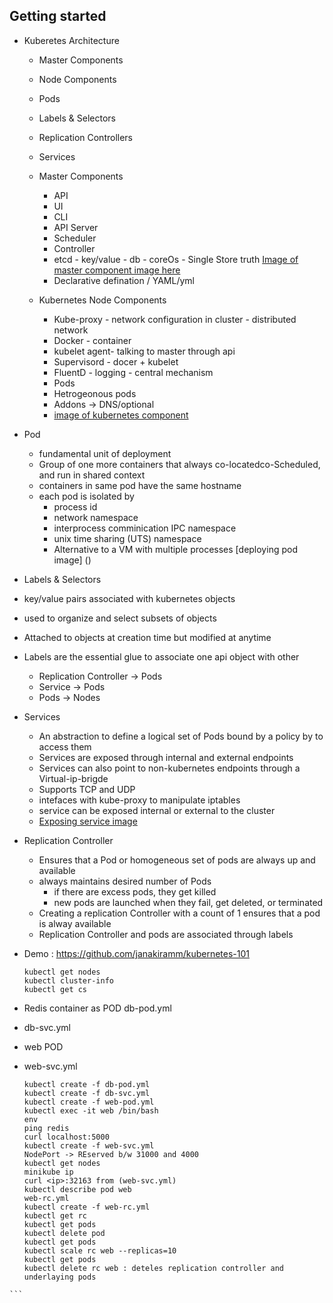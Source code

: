 ## Getting started

* Kuberetes Architecture
  * Master Components
  * Node Components
  * Pods
  * Labels & Selectors
  * Replication Controllers
  * Services

  * Master Components
    * API
    * UI
    * CLI 
    * API Server
    * Scheduler
    * Controller
    * etcd - key/value - db - coreOs - Single Store truth
    [Image of master component image here]()
    * Declarative defination / YAML/yml
    
  * Kubernetes Node Components
    * Kube-proxy - network configuration in cluster - distributed network
    * Docker - container
    * kubelet agent- talking to master through api
    * Supervisord - docer + kubelet
    * FluentD - logging - central mechanism
    * Pods
    * Hetrogeonous pods
    * Addons -> DNS/optional
    * [image of kubernetes component]()
 * Pod 
   * fundamental unit of deployment
   * Group of one more containers that always co-locatedco-Scheduled, and run in shared context
   * containers in same pod have the same hostname
   * each pod is isolated by
     * process id
     * network namespace
     * interprocess comminication IPC namespace
     * unix time sharing (UTS) namespace
     * Alternative to a VM with multiple processes
     [deploying pod image] ()
 * Labels & Selectors
  * key/value pairs associated with kubernetes objects
  * used to organize and select subsets of objects
  * Attached to objects at creation time but modified at anytime
  * Labels are the essential glue to associate one api object with other
    * Replication Controller -> Pods
    * Service -> Pods
    * Pods -> Nodes
  * Services
    * An abstraction to define a logical set of Pods bound by a policy by to access them
    * Services are exposed through internal and external endpoints
    * Services can also point to non-kubernetes endpoints through a Virtual-ip-brigde
    * Supports TCP and UDP
    * intefaces with kube-proxy to manipulate iptables
    * service can be exposed internal or external to the cluster
    * [Exposing service image]()
  * Replication Controller
    * Ensures that a Pod or homogeneous set of pods are always up and available
    * always maintains desired number of Pods
      * if there are excess pods, they get killed
      * new pods are launched when they fail, get deleted, or terminated
    * Creating a replication Controller with a count of 1 ensures that a pod is alway available
    * Replication Controller and pods are associated through labels

   * Demo : https://github.com/janakiramm/kubernetes-101
     ```
     kubectl get nodes
     kubectl cluster-info
     kubectl get cs
     ```
   * Redis container as POD db-pod.yml
   * db-svc.yml
   * web POD
   * web-svc.yml
     ```
     kubectl create -f db-pod.yml
     kubectl create -f db-svc.yml
     kubectl create -f web-pod.yml
     kubectl exec -it web /bin/bash
     env
     ping redis
     curl localhost:5000
     kubectl create -f web-svc.yml
     NodePort -> REserved b/w 31000 and 4000
     kubectl get nodes
     minikube ip
     curl <ip>:32163 from (web-svc.yml)
     kubectl describe pod web
     web-rc.yml
     kubectl create -f web-rc.yml
     kubectl get rc
     kubectl get pods
     kubectl delete pod
     kubectl get pods
     kubectl scale rc web --replicas=10
     kubectl get pods
     kubectl delete rc web : deteles replication controller and underlaying pods
    ```
